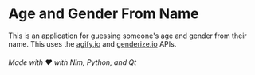 # Age and Gender From Name

This is an application for guessing someone's age and gender from their name.
This uses the [agify.io](https://agify.io) and [genderize.io](https://genderize.io) APIs.

###### Made with ❤️ with Nim, Python, and Qt
